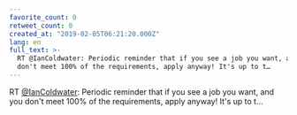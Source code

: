 ```yaml
---
favorite_count: 0
retweet_count: 0
created_at: "2019-02-05T06:21:20.000Z"
lang: en
full_text: >-
  RT @IanColdwater: Periodic reminder that if you see a job you want, and you
  don't meet 100% of the requirements, apply anyway! It's up to t…
---
```


RT [@IanColdwater](https://twitter.com/IanColdwater): Periodic reminder that if
you see a job you want, and you don't meet 100% of the requirements, apply
anyway! It's up to t…
